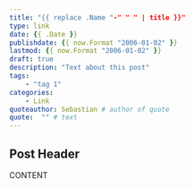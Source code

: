 ```yaml
---
title: "{{ replace .Name "-" " " | title }}"
type: link
date: {{ .Date }}
publishdate: {{ now.Format "2006-01-02" }}
lastmod: {{ now.Format "2006-01-02" }}
draft: true
description: "Text about this post"
tags:
    - "tag 1"
categories:
    - Link
quoteauthor: Sebastian # author of quote
quote:  "" # text
---
```


## Post Header

CONTENT
